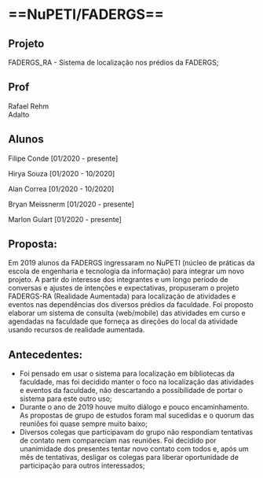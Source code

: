 # ==NuPETI/FADERGS==

## Projeto

FADERGS_RA - Sistema de localização nos prédios da FADERGS;

## Prof

Rafael Rehm<br> Adalto

## Alunos

Filipe Conde      [01/2020 - presente]

Hirya Souza       [01/2020 - 10/2020]

Alan Correa       [01/2020 - 10/2020]

Bryan Meissnerm   [01/2020 - presente]

Marlon Gulart     [01/2020 - presente]
		   



## Proposta:

Em 2019 alunos da FADERGS ingressaram no NuPETI (núcleo de práticas  da escola de engenharia e tecnologia da informação) para integrar um novo projeto. A partir do interesse dos integrantes e um longo período de conversas e ajustes de intenções e expectativas, propuseram o projeto FADERGS-RA (Realidade Aumentada) para localização de atividades e eventos nas dependências dos diversos prédios da faculdade.  Foi proposto elaborar um sistema de consulta (web/mobile) das atividades em curso e agendadas na faculdade que forneça as direções do local da atividade usando recursos de realidade aumentada.

## Antecedentes:
- Foi pensado em usar o sistema para localização em bibliotecas da faculdade, mas foi decidido manter o foco na localização das atividades e eventos da faculdade, não descartando a possibilidade de portar o sistema para este outro uso;
- Durante o ano de 2019 houve muito diálogo e pouco encaminhamento. As propostas de grupo de estudos foram mal sucedidas e o quorum das reuniões foi quase sempre muito baixo;
- Diversos colegas que participavam do grupo não respondiam tentativas de contato nem compareciam nas reuniões. Foi decidido por unanimidade dos presentes tentar novo contato com todos e, após um mês de tentativas, desligar os colegas para liberar oportunidade de participação para outros interessados;
